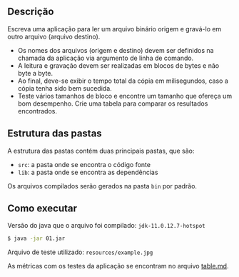 ## Descrição

Escreva uma aplicação para ler um arquivo binário origem e gravá-lo em outro arquivo (arquivo destino).

- Os nomes dos arquivos (origem e destino) devem ser definidos na chamada da aplicação via argumento de linha de comando.
- A leitura e gravação devem ser realizadas em blocos de bytes e não byte a byte.
- Ao final, deve-se exibir o tempo total da cópia em milisegundos, caso a cópia tenha sido bem sucedida.
- Teste vários tamanhos de bloco e encontre um tamanho que ofereça um bom desempenho. Crie uma tabela para comparar os resultados encontrados.

## Estrutura das pastas

A estrutura das pastas contém duas principais pastas, que são:

- `src`: a pasta onde se encontra o código fonte
- `lib`: a pasta onde se encontra as dependências

Os arquivos compilados serão gerados na pasta `bin` por padrão.

## Como executar

Versão do java que o arquivo foi compilado: `jdk-11.0.12.7-hotspot`

```bash
$ java -jar 01.jar
```

Arquivo de teste utilizado: `resources/example.jpg`

As métricas com os testes da aplicação se encontram no arquivo [table.md](table.md).

